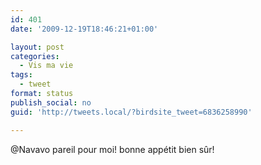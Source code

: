 ```yaml
---
id: 401
date: '2009-12-19T18:46:21+01:00'

layout: post
categories:
  - Vis ma vie
tags:
  - tweet
format: status
publish_social: no
guid: 'http://tweets.local/?birdsite_tweet=6836258990'

---
```


@Navavo pareil pour moi! bonne appétit bien sûr!